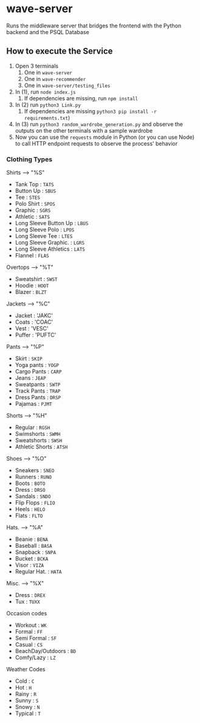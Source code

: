 # wave-server

Runs the middleware server that bridges the frontend with the Python backend and the PSQL Database

## How to execute the Service

1. Open 3 terminals
   1. One in `wave-server`
   2. One in `wave-recommender`
   3. One in `wave-server/testing_files`
2. In (1), run `node index.js` 
   1. If dependencies are missing, run `npm install`
3. In (2) run `python3 Link.py`
   1. If dependencies are missing `python3 pip install -r requirements.txt`)
4. In (3) run `python3 random_wardrobe_generation.py` and observe the outputs on the other terminals with a sample wardrobe
5. Now you can use the `requests` module in Python (or you can use Node) to call HTTP endpoint requests to observe the process' behavior

### Clothing Types

Shirts --> "%S"

- Tank Top                        : `TATS`
- Button Up                      : `SBUS`
- Tee                                 : `STES`
- Polo Shirt                       : `SPOS`
- Graphic                          : `SGRS`
- Athletic                           : `SATS`
- Long Sleeve Button Up : `LBUS`
- Long Sleeve Polo           : `LPOS`
- Long Sleeve Tee            : `LTES`
- Long Sleeve Graphic.    : `LGRS`
- Long Sleeve Athletics   : `LATS`
- Flannel                           : `FLAS`

Overtops --> "%T"

- Sweatshirt                     : `SWST`
- Hoodie                           : `HOOT`
- Blazer                             : `BLZT`

Jackets --> "%C"

- Jacket             : 'JAKC'
- Coats                : 'COAC'
- Vest                : 'VESC'
- Puffer            : 'PUFTC'

Pants  --> "%P"

- Skirt                                : `SKIP`
- Yoga pants                     : `YOGP`
- Cargo Pants                   : `CARP`
- Jeans                              : `JEAP`
- Sweatpants                    : `SWTP`
- Track Pants                    : `TRAP`
- Dress Pants                    : `DRSP`
- Pajamas                          : `PJMT`

Shorts --> "%H"

- Regular                           : `RGSH`
- Swimshorts                    : `SWMH`
- Sweatshorts                   : `SWSH`  
- Athletic Shorts               : `ATSH`            

Shoes  --> "%O"

- Sneakers                        : `SNEO`
- Runners                          : `RUNO`
- Boots                              : `BOTO`
- Dress                              : `DRSO`
- Sandals                          : `SNDO`
- Flip Flops                       : `FLIO`
- Heels                             : `HELO`
- Flats                               : `FLTO`

Hats.   --> "%A"

- Beanie                           : `BENA`
- Baseball                        : `BASA`
- Snapback                      : `SNPA`
- Bucket                           : `BCKA`
- Visor                              : `VIZA`
- Regular Hat.                  : `HATA`

Misc.  --> "%X"

- Dress                             : `DREX`
- Tux                                 : `TUXX`

Occasion codes

- Workout : `WK`
- Formal    : `FF`
- Semi Formal : `SF`
- Casual : `CS`
- BeachDay/Outdoors : `BD`
- Comfy/Lazy : `LZ`

Weather Codes

- Cold : `C`
- Hot  : `H`
- Rainy : `R`
- Sunny : `S`
- Snowy : `N`
- Typical : `T`
